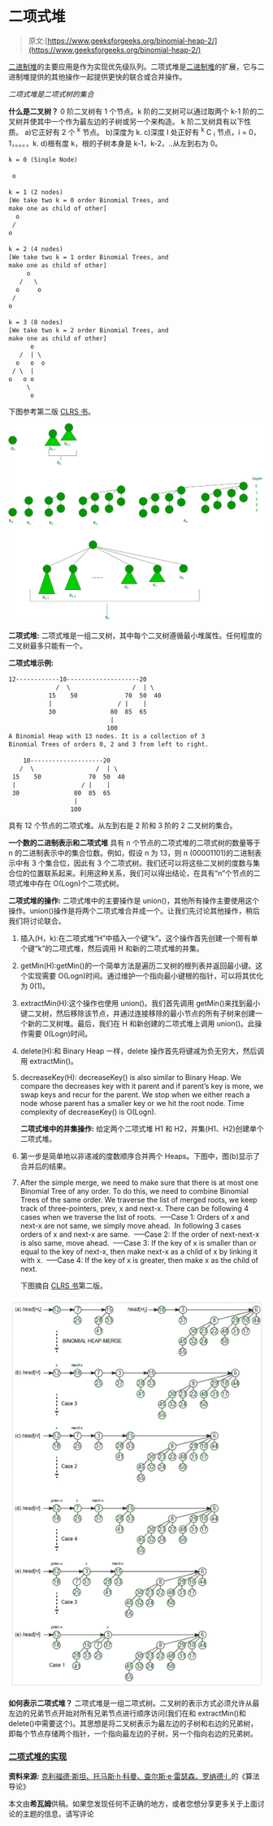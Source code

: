 # 二项式堆

> 原文:[https://www.geeksforgeeks.org/binomial-heap-2/](https://www.geeksforgeeks.org/binomial-heap-2/)

[二进制堆](http://geeksquiz.com/binary-heap/)的主要应用是作为实现优先级队列。二项式堆是[二进制堆](http://geeksquiz.com/binary-heap/)的扩展，它与二进制堆提供的其他操作一起提供更快的联合或合并操作。

*二项式堆是二项式树的集合*

**什么是二叉树？**
0 阶二叉树有 1 个节点。k 阶的二叉树可以通过取两个 k-1 阶的二叉树并使其中一个作为最左边的子树或另一个来构造。
k 阶二叉树具有以下性质。
a)它正好有 2 个 <sup>k</sup> 节点。
b)深度为 k.
c)深度 I 处正好有 <sup>k</sup> C <sub>i</sub> 节点，i = 0，1，。。。，k.
d)根有度 k，根的子树本身是 k-1，k-2，..从左到右为 0。

```
k = 0 (Single Node)

 o

k = 1 (2 nodes) 
[We take two k = 0 order Binomial Trees, and
make one as child of other]
  o
 /  
o     

k = 2 (4 nodes)
[We take two k = 1 order Binomial Trees, and
make one as child of other]
     o
   /   \
  o     o
 /       
o        

k = 3 (8 nodes)
[We take two k = 2 order Binomial Trees, and
make one as child of other]
      o   
   /  | \ 
  o   o  o
 / \  | 
o   o o   
     \           
      o         

```

下图参考第二版 [CLRS 书](http://www.flipkart.com/introduction-algorithms-english-3rd/p/itmdwxyrafdburzg?pid=9788120340077&affid=sandeepgfg)。

![BinomialTree](img/437f565270ac973f3f35e36321c3edd2.png)

**二项式堆:**
二项式堆是一组二叉树，其中每个二叉树遵循最小堆属性。任何程度的二叉树最多只能有一个。

**二项式堆示例:**

```
12------------10--------------------20
             /  \                 /  | \
           15    50             70  50  40
           |                  / |    |     
           30               80  85  65 
                            |
                           100
A Binomial Heap with 13 nodes. It is a collection of 3 
Binomial Trees of orders 0, 2 and 3 from left to right. 

    10--------------------20
   /  \                 /  | \
 15    50             70  50  40
 |                  / |    |     
 30               80  85  65 
                  |
                 100

```

具有 12 个节点的二项式堆。从左到右是 2 阶和 3 阶的 2
二叉树的集合。

**一个数的二进制表示和二项式堆**
具有 n 个节点的二项式堆的二项式树的数量等于 n 的二进制表示中的集合位数。例如，假设 n 为 13，则 n (00001101)的二进制表示中有 3 个集合位，因此有 3 个二项式树。我们还可以将这些二叉树的度数与集合位的位置联系起来。利用这种关系，我们可以得出结论，在具有“n”个节点的二项式堆中存在 O(Logn)个二项式树。

**二项式堆的操作:**
二项式堆中的主要操作是 union()，其他所有操作主要使用这个操作。union()操作是将两个二项式堆合并成一个。让我们先讨论其他操作，稍后我们将讨论联合。

1.  插入(H，k):在二项式堆“H”中插入一个键“k”。这个操作首先创建一个带有单个键“k”的二项式堆，然后调用 H 和新的二项式堆的并集。
2.  getMin(H):getMin()的一个简单方法是遍历二叉树的根列表并返回最小键。这个实现需要 O(Logn)时间。通过维护一个指向最小键根的指针，可以将其优化为 0(1)。
3.  extractMin(H):这个操作也使用 union()。我们首先调用 getMin()来找到最小键二叉树，然后移除该节点，并通过连接移除的最小节点的所有子树来创建一个新的二叉树堆。最后，我们在 H 和新创建的二项式堆上调用 union()。此操作需要 0(Logn)时间。
4.  delete(H):和 Binary Heap 一样，delete 操作首先将键减为负无穷大，然后调用 extractMin()。
5.  decreaseKey(H): decreaseKey() is also similar to Binary Heap. We compare the decreases key with it parent and if parent’s key is more, we swap keys and recur for the parent. We stop when we either reach a node whose parent has a smaller key or we hit the root node. Time complexity of decreaseKey() is O(Logn). 

    **二项式堆中的并集操作:**
    给定两个二项式堆 H1 和 H2，并集(H1、H2)创建单个二项式堆。

6.  第一步是简单地以非递减的度数顺序合并两个 Heaps。下图中，图(b)显示了合并后的结果。
7.  After the simple merge, we need to make sure that there is at most one Binomial Tree of any order. To do this, we need to combine Binomial Trees of the same order. We traverse the list of merged roots, we keep track of three-pointers, prev, x and next-x. There can be following 4 cases when we traverse the list of roots. 
    —–Case 1: Orders of x and next-x are not same, we simply move ahead. 
    In following 3 cases orders of x and next-x are same. 
    —–Case 2: If the order of next-next-x is also same, move ahead. 
    —–Case 3: If the key of x is smaller than or equal to the key of next-x, then make next-x as a child of x by linking it with x. 
    —–Case 4: If the key of x is greater, then make x as the child of next. 

    下图摘自 [CLRS 书](http://www.flipkart.com/introduction-algorithms-english-3rd/p/itmdwxyrafdburzg?pid=9788120340077&affid=sandeepgfg)第二版。

![BinomialHeapUnion](img/b372f1ac9c168263cdab555518bf78de.png)

**如何表示二项式堆？**
二项式堆是一组二项式树。二叉树的表示方式必须允许从最左边的兄弟节点开始对所有兄弟节点进行顺序访问(我们在和 extractMin()和 delete()中需要这个)。其思想是将二叉树表示为最左边的子树和右边的兄弟树，即每个节点存储两个指针，一个指向最左边的子树，另一个指向右边的兄弟树。

### [二项式堆的实现](https://www.geeksforgeeks.org/implementation-binomial-heap/)

**资料来源:**
[克利福德·斯坦、托马斯·h·科曼、查尔斯·e·雷瑟森、罗纳德·l .](http://www.flipkart.com/introduction-algorithms-8120340078/p/itmczynzhyhxv2gs?pid=9788120340077&affid=sandeepgfg)的《算法导论》

本文由**希瓦姆**供稿。如果您发现任何不正确的地方，或者您想分享更多关于上面讨论的主题的信息，请写评论